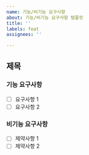 ```yaml
---
name: 기능/비기능 요구사항
about: 기능/비기능 요구사항 템플릿
title: ''
labels: feat
assignees: ''

---
```


## 제목

### 기능 요구사항

- [ ] 요구사항 1
- [ ] 요구사항 2

### 비기능 요구사항

- [ ] 제약사항 1
- [ ] 제약사항 2
